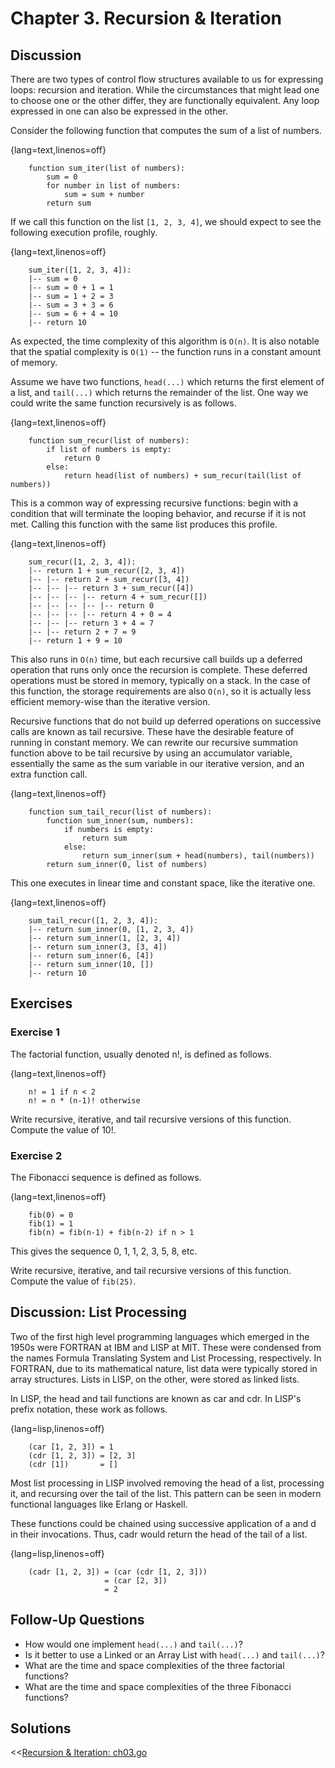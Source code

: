 Chapter 3. Recursion & Iteration
================================

Discussion
----------
There are two types of control flow structures available to us for expressing
loops: recursion and iteration. While the circumstances that might lead one to
choose one or the other differ, they are functionally equivalent. Any loop
expressed in one can also be expressed in the other.

Consider the following function that computes the sum of a list of numbers.

{lang=text,linenos=off}
~~~~~~~
	function sum_iter(list of numbers):
		sum = 0
		for number in list of numbers:
			sum = sum + number
		return sum
~~~~~~~

If we call this function on the list `[1, 2, 3, 4]`, we should expect to see
the following execution profile, roughly.

{lang=text,linenos=off}
~~~~~~~
	sum_iter([1, 2, 3, 4]):
	|-- sum = 0
	|-- sum = 0 + 1 = 1
	|-- sum = 1 + 2 = 3
	|-- sum = 3 + 3 = 6
	|-- sum = 6 + 4 = 10
	|-- return 10
~~~~~~~

As expected, the time complexity of this algorithm is `O(n)`. It is also 
notable that the spatial complexity is `O(1)` -- the function runs in a
constant amount of memory.

Assume we have two functions, `head(...)` which returns the first element of a 
list, and `tail(...)` which returns the remainder of the list. One way we could
write the same function recursively is as follows.

{lang=text,linenos=off}
~~~~~~~
	function sum_recur(list of numbers):
		if list of numbers is empty:
			return 0
		else:
			return head(list of numbers) + sum_recur(tail(list of numbers))
~~~~~~~

This is a common way of expressing recursive functions: begin with a condition
that will terminate the looping behavior, and recurse if it is not met. Calling
this function with the same list produces this profile.

{lang=text,linenos=off}
~~~~~~~
	sum_recur([1, 2, 3, 4]):
	|-- return 1 + sum_recur([2, 3, 4])
	|-- |-- return 2 + sum_recur([3, 4])
	|-- |-- |-- return 3 + sum_recur([4])
	|-- |-- |-- |-- return 4 + sum_recur([])
	|-- |-- |-- |-- |-- return 0
	|-- |-- |-- |-- return 4 + 0 = 4
	|-- |-- |-- return 3 + 4 = 7
	|-- |-- return 2 + 7 = 9
	|-- return 1 + 9 = 10
~~~~~~~

This also runs in `O(n)` time, but each recursive call builds up a deferred
operation that runs only once the recursion is complete. These deferred 
operations must be stored in memory, typically on a stack. In the case of
this function, the storage requirements are also `O(n)`, so it is actually
less efficient memory-wise than the iterative version.

Recursive functions that do not build up deferred operations on successive
calls are known as tail recursive. These have the desirable feature of running
in constant memory. We can rewrite our recursive summation function above to
be tail recursive by using an accumulator variable, essentially the same as 
the sum variable in our iterative version, and an extra function call.

{lang=text,linenos=off}
~~~~~~~
	function sum_tail_recur(list of numbers):
		function sum_inner(sum, numbers):
			if numbers is empty:
				return sum
			else:
				return sum_inner(sum + head(numbers), tail(numbers))
		return sum_inner(0, list of numbers)
~~~~~~~

This one executes in linear time and constant space, like the iterative one.

{lang=text,linenos=off}
~~~~~~~
	sum_tail_recur([1, 2, 3, 4]):
	|-- return sum_inner(0, [1, 2, 3, 4])
	|-- return sum_inner(1, [2, 3, 4])
	|-- return sum_inner(3, [3, 4])
	|-- return sum_inner(6, [4])
	|-- return sum_inner(10, [])
	|-- return 10
~~~~~~~


Exercises
---------

### Exercise 1
The factorial function, usually denoted n!, is defined as follows.

{lang=text,linenos=off}
~~~~~~~
	n! = 1 if n < 2
	n! = n * (n-1)! otherwise
~~~~~~~

Write recursive, iterative, and tail recursive versions of this function.
Compute the value of 10!.


### Exercise 2
The Fibonacci sequence is defined as follows.

{lang=text,linenos=off}
~~~~~~~
	fib(0) = 0
	fib(1) = 1
	fib(n) = fib(n-1) + fib(n-2) if n > 1
~~~~~~~

This gives the sequence 0, 1, 1, 2, 3, 5, 8, etc.

Write recursive, iterative, and tail recursive versions of this function.
Compute the value of `fib(25)`.


Discussion: List Processing
---------------------------
Two of the first high level programming languages which emerged in the 1950s
were FORTRAN at IBM and LISP at MIT. These were condensed from the names 
Formula Translating System and List Processing, respectively. In FORTRAN, due
to its mathematical nature, list data were typically stored in array 
structures. Lists in LISP, on the other, were stored as linked lists.

In LISP, the head and tail functions are known as car and cdr. In LISP's
prefix notation, these work as follows.

{lang=lisp,linenos=off}
~~~~~~~
	(car [1, 2, 3]) = 1
	(cdr [1, 2, 3]) = [2, 3]
	(cdr [1])       = []
~~~~~~~

Most list processing in LISP involved removing the head of a list, processing
it, and recursing over the tail of the list. This pattern can be seen in 
modern functional languages like Erlang or Haskell.

These functions could be chained using successive application of a and d in
their invocations. Thus, cadr would return the head of the tail of a list.

{lang=lisp,linenos=off}
~~~~~~~
	(cadr [1, 2, 3]) = (car (cdr [1, 2, 3]))
	                 = (car [2, 3])
	                 = 2
~~~~~~~


Follow-Up Questions
-------------------
- How would one implement `head(...)` and `tail(...)`?
- Is it better to use a Linked or an Array List with `head(...)` and `tail(...)`?
- What are the time and space complexities of the three factorial functions?
- What are the time and space complexities of the three Fibonacci functions?


Solutions
---------
<<[Recursion & Iteration: ch03.go](../csbc-bin/ch03.go)
